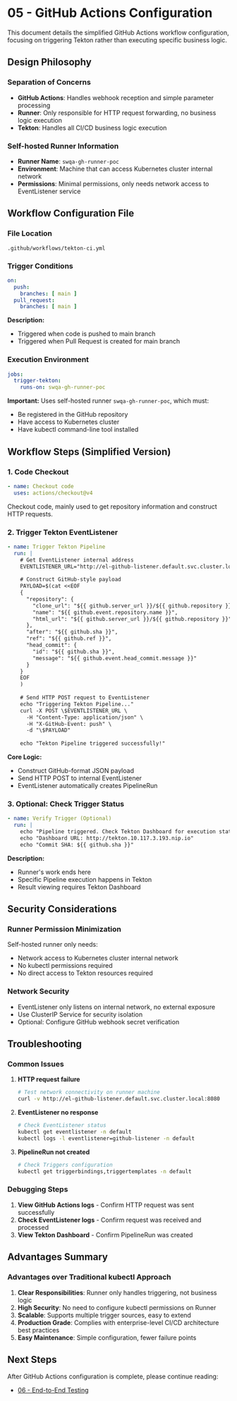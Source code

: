 # 05 - GitHub Actions Configuration

This document details the simplified GitHub Actions workflow configuration, focusing on triggering Tekton rather than executing specific business logic.

## Design Philosophy

### Separation of Concerns
- **GitHub Actions**: Handles webhook reception and simple parameter processing
- **Runner**: Only responsible for HTTP request forwarding, no business logic execution
- **Tekton**: Handles all CI/CD business logic execution

### Self-hosted Runner Information
- **Runner Name**: `swqa-gh-runner-poc`
- **Environment**: Machine that can access Kubernetes cluster internal network
- **Permissions**: Minimal permissions, only needs network access to EventListener service

## Workflow Configuration File

### File Location
`.github/workflows/tekton-ci.yml`

### Trigger Conditions

```yaml
on:
  push:
    branches: [ main ]
  pull_request:
    branches: [ main ]
```

**Description:**
- Triggered when code is pushed to main branch
- Triggered when Pull Request is created for main branch

### Execution Environment

```yaml
jobs:
  trigger-tekton:
    runs-on: swqa-gh-runner-poc
```

**Important:** Uses self-hosted runner `swqa-gh-runner-poc`, which must:
- Be registered in the GitHub repository
- Have access to Kubernetes cluster
- Have kubectl command-line tool installed

## Workflow Steps (Simplified Version)

### 1. Code Checkout

```yaml
- name: Checkout code
  uses: actions/checkout@v4
```

Checkout code, mainly used to get repository information and construct HTTP requests.

### 2. Trigger Tekton EventListener

```yaml
- name: Trigger Tekton Pipeline
  run: |
    # Get EventListener internal address
    EVENTLISTENER_URL="http://el-github-listener.default.svc.cluster.local:8080"
    
    # Construct GitHub-style payload
    PAYLOAD=$(cat <<EOF
    {
      "repository": {
        "clone_url": "${{ github.server_url }}/${{ github.repository }}.git",
        "name": "${{ github.event.repository.name }}",
        "html_url": "${{ github.server_url }}/${{ github.repository }}"
      },
      "after": "${{ github.sha }}",
      "ref": "${{ github.ref }}",
      "head_commit": {
        "id": "${{ github.sha }}",
        "message": "${{ github.event.head_commit.message }}"
      }
    }
    EOF
    )
    
    # Send HTTP POST request to EventListener
    echo "Triggering Tekton Pipeline..."
    curl -X POST \$EVENTLISTENER_URL \
      -H "Content-Type: application/json" \
      -H "X-GitHub-Event: push" \
      -d "\$PAYLOAD"
    
    echo "Tekton Pipeline triggered successfully!"
```

**Core Logic:**
- Construct GitHub-format JSON payload
- Send HTTP POST to internal EventListener
- EventListener automatically creates PipelineRun

### 3. Optional: Check Trigger Status

```yaml
- name: Verify Trigger (Optional)
  run: |
    echo "Pipeline triggered. Check Tekton Dashboard for execution status:"
    echo "Dashboard URL: http://tekton.10.117.3.193.nip.io"
    echo "Commit SHA: ${{ github.sha }}"
```

**Description:**
- Runner's work ends here
- Specific Pipeline execution happens in Tekton
- Result viewing requires Tekton Dashboard

## Security Considerations

### Runner Permission Minimization
Self-hosted runner only needs:
- Network access to Kubernetes cluster internal network
- No kubectl permissions required
- No direct access to Tekton resources required

### Network Security
- EventListener only listens on internal network, no external exposure
- Use ClusterIP Service for security isolation
- Optional: Configure GitHub webhook secret verification

## Troubleshooting

### Common Issues

1. **HTTP request failure**
   ```bash
   # Test network connectivity on runner machine
   curl -v http://el-github-listener.default.svc.cluster.local:8080
   ```

2. **EventListener no response**
   ```bash
   # Check EventListener status
   kubectl get eventlistener -n default
   kubectl logs -l eventlistener=github-listener -n default
   ```

3. **PipelineRun not created**
   ```bash
   # Check Triggers configuration
   kubectl get triggerbindings,triggertemplates -n default
   ```

### Debugging Steps

1. **View GitHub Actions logs** - Confirm HTTP request was sent successfully
2. **Check EventListener logs** - Confirm request was received and processed
3. **View Tekton Dashboard** - Confirm PipelineRun was created

## Advantages Summary

### Advantages over Traditional kubectl Approach

1. **Clear Responsibilities**: Runner only handles triggering, not business logic
2. **High Security**: No need to configure kubectl permissions on Runner
3. **Scalable**: Supports multiple trigger sources, easy to extend
4. **Production Grade**: Complies with enterprise-level CI/CD architecture best practices
5. **Easy Maintenance**: Simple configuration, fewer failure points

## Next Steps

After GitHub Actions configuration is complete, please continue reading:
- [06 - End-to-End Testing](./06-end-to-end-testing.md)

